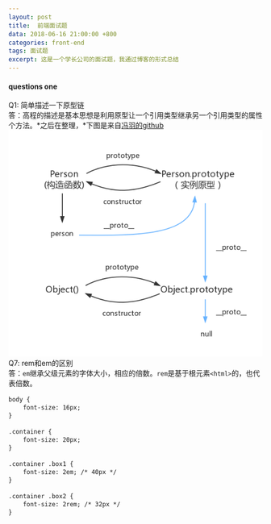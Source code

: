 ```yaml
---
layout: post
title:  前端面试题
data: 2018-06-16 21:00:00 +800
categories: front-end
tags: 面试题
excerpt: 这是一个学长公司的面试题，我通过博客的形式总结
---
```


#### questions one
Q1: 简单描述一下原型链<br />
答：高程的描述是基本思想是利用原型让一个引用类型继承另一个引用类型的属性个方法。*之后在整理，*下图是来自[冯羽的github](https://github.com/mqyqingfeng/Blog/issues/2)
![关系图](/photoes/prototype.png)<br/>
Q7: rem和em的区别<br/>
答：`em`继承父级元素的字体大小，相应的倍数。`rem`是基于根元素`<html>`的，也代表倍数。
```
body {
    font-size: 16px;
}

.container {
    font-size: 20px;
}

.container .box1 {
    font-size: 2em; /* 40px */
}

.container .box2 {
    font-size: 2rem; /* 32px */
}
```
